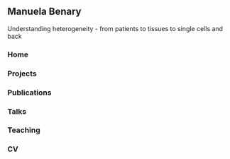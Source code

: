 ## Manuela Benary
Understanding heterogeneity - from patients to tissues to single cells and back 

### Home
### Projects
### Publications
### Talks
### Teaching
### CV
